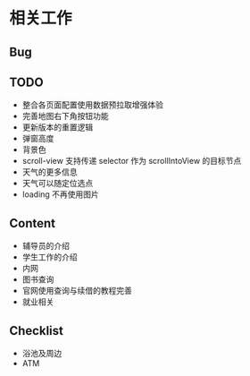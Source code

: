 # 相关工作

## Bug

## TODO

- 整合各页面配置使用数据预拉取增强体验
- 完善地图右下角按钮功能
- 更新版本的重置逻辑
- 弹窗高度
- 背景色
- scroll-view 支持传递 selector 作为 scrollIntoView 的目标节点
- 天气的更多信息
- 天气可以随定位选点
- loading 不再使用图片

## Content

- 辅导员的介绍
- 学生工作的介绍
- 内网
- 图书查询
- 官网使用查询与续借的教程完善
- 就业相关

## Checklist

- 浴池及周边
- ATM
